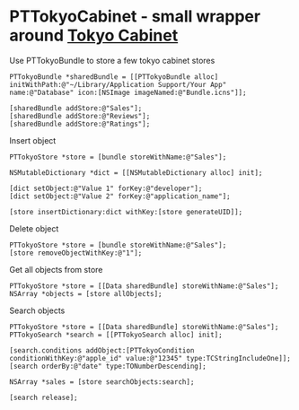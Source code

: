 PTTokyoCabinet - small wrapper around [Tokyo Cabinet](http://fallabs.com/tokyocabinet/)
===================================

Use PTTokyoBundle to store a few tokyo cabinet stores

    PTTokyoBundle *sharedBundle = [[PTTokyoBundle alloc] initWithPath:@"~/Library/Application Support/Your App" name:@"Database" icon:[NSImage imageNamed:@"Bundle.icns"]];
        
    [sharedBundle addStore:@"Sales"];
    [sharedBundle addStore:@"Reviews"];
    [sharedBundle addStore:@"Ratings"];

Insert object

    PTTokyoStore *store = [bundle storeWithName:@"Sales"];

	NSMutableDictionary *dict = [[NSMutableDictionary alloc] init];

	[dict setObject:@"Value 1" forKey:@"developer"];
	[dict setObject:@"Value 2" forKey:@"application_name"];

    [store insertDictionary:dict withKey:[store generateUID]];

Delete object

	PTTokyoStore *store = [bundle storeWithName:@"Sales"];
	[store removeObjectWithKey:@"1"];

Get all objects from store

	PTTokyoStore *store = [[Data sharedBundle] storeWithName:@"Sales"];
	NSArray *objects = [store allObjects];

Search objects

    PTTokyoStore *store = [[Data sharedBundle] storeWithName:@"Sales"];
    PTTokyoSearch *search = [[PTTokyoSearch alloc] init];
    
    [search.conditions addObject:[PTTokyoCondition conditionWithKey:@"apple_id" value:@"12345" type:TCStringIncludeOne]];
    [search orderBy:@"date" type:TONumberDescending];
    
    NSArray *sales = [store searchObjects:search];
    
    [search release];